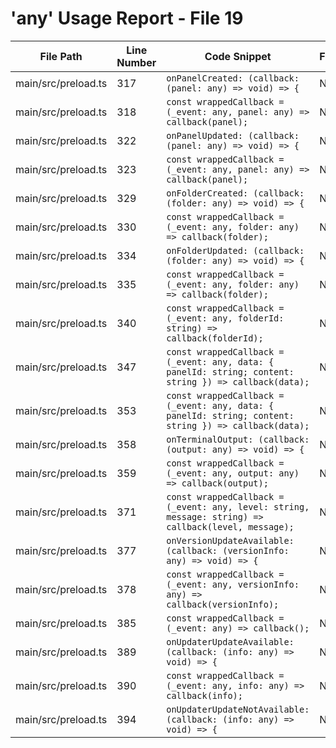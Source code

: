 # 'any' Usage Report - File 19

| File Path | Line Number | Code Snippet | Fixed | Explanation |
|-----------|-------------|--------------|-------|-------------|
| main/src/preload.ts | 317 | `onPanelCreated: (callback: (panel: any) => void) => {` | No |  |
| main/src/preload.ts | 318 | `const wrappedCallback = (_event: any, panel: any) => callback(panel);` | No |  |
| main/src/preload.ts | 322 | `onPanelUpdated: (callback: (panel: any) => void) => {` | No |  |
| main/src/preload.ts | 323 | `const wrappedCallback = (_event: any, panel: any) => callback(panel);` | No |  |
| main/src/preload.ts | 329 | `onFolderCreated: (callback: (folder: any) => void) => {` | No |  |
| main/src/preload.ts | 330 | `const wrappedCallback = (_event: any, folder: any) => callback(folder);` | No |  |
| main/src/preload.ts | 334 | `onFolderUpdated: (callback: (folder: any) => void) => {` | No |  |
| main/src/preload.ts | 335 | `const wrappedCallback = (_event: any, folder: any) => callback(folder);` | No |  |
| main/src/preload.ts | 340 | `const wrappedCallback = (_event: any, folderId: string) => callback(folderId);` | No |  |
| main/src/preload.ts | 347 | `const wrappedCallback = (_event: any, data: { panelId: string; content: string }) => callback(data);` | No |  |
| main/src/preload.ts | 353 | `const wrappedCallback = (_event: any, data: { panelId: string; content: string }) => callback(data);` | No |  |
| main/src/preload.ts | 358 | `onTerminalOutput: (callback: (output: any) => void) => {` | No |  |
| main/src/preload.ts | 359 | `const wrappedCallback = (_event: any, output: any) => callback(output);` | No |  |
| main/src/preload.ts | 371 | `const wrappedCallback = (_event: any, level: string, message: string) => callback(level, message);` | No |  |
| main/src/preload.ts | 377 | `onVersionUpdateAvailable: (callback: (versionInfo: any) => void) => {` | No |  |
| main/src/preload.ts | 378 | `const wrappedCallback = (_event: any, versionInfo: any) => callback(versionInfo);` | No |  |
| main/src/preload.ts | 385 | `const wrappedCallback = (_event: any) => callback();` | No |  |
| main/src/preload.ts | 389 | `onUpdaterUpdateAvailable: (callback: (info: any) => void) => {` | No |  |
| main/src/preload.ts | 390 | `const wrappedCallback = (_event: any, info: any) => callback(info);` | No |  |
| main/src/preload.ts | 394 | `onUpdaterUpdateNotAvailable: (callback: (info: any) => void) => {` | No |  |